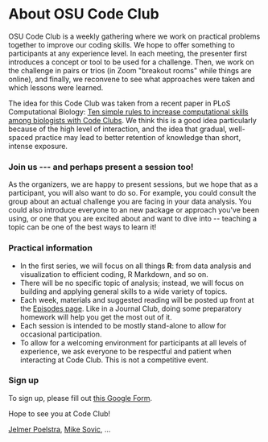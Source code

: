 # About OSU Code Club

OSU Code Club is a weekly gathering where we work on practical problems together to improve our coding skills.
We hope to offer something to participants at any experience level.
In each meeting, the presenter first introduces a concept or tool to be used for a challenge.
Then, we work on the challenge in pairs or trios (in Zoom "breakout rooms" while things are online), and finally,
we reconvene to see what approaches were taken and which lessons were learned.  

The idea for this Code Club was taken from a recent paper in PLoS Computational Biology:
[Ten simple rules to increase computational skills among biologists with Code Clubs](https://journals.plos.org/ploscompbiol/article?id=10.1371/journal.pcbi.1008119).
We think this is a good idea particularly because of the high level of interaction,
and the idea that gradual, well-spaced practice may lead to better retention of knowledge than short, intense exposure.

### Join us --- and perhaps present a session too!

As the organizers, we are happy to present sessions, but we hope that as a participant, you will also want to do so.
For example, you could consult the group about an actual challenge you are facing in your data analysis.
You could also introduce everyone to an new package or approach you've been using,
or one that you are excited about and want to dive into -- teaching a topic can be one of the best ways to learn it!

### Practical information

- In the first series, we will focus on all things **R**: from data analysis and visualization to
    efficient coding, R Markdown, and so on.
- There will be no specific topic of analysis; instead, we will focus on building and applying general skills to a wide variety of topics.  
- Each week, materials and suggested reading will be posted up front at the [Episodes page](post/).
    Like in a Journal Club, doing some preparatory homework will help you get the most out of it.
- Each session is intended to be mostly stand-alone to allow for occasional participation.
- To allow for a welcoming environment for participants at all levels of experience,
    we ask everyone to be respectful and patient when interacting at Code Club.
    This is not a competitive event.

### Sign up
To sign up, please fill out [this Google Form](link.to.form).

Hope to see you at Code Club!

[Jelmer Poelstra](mailto:poelstra.1@osu.edu), [Mike Sovic](mailto:sovic.1@osu.edu), ...

<br/> <br/> <br/> <br/>
